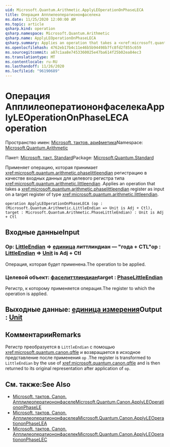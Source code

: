 ```yaml
---
uid: Microsoft.Quantum.Arithmetic.ApplyLEOperationOnPhaseLECA
title: Операция Апплилеоператиононфаселека
ms.date: 11/25/2020 12:00:00 AM
ms.topic: article
qsharp.kind: operation
qsharp.namespace: Microsoft.Quantum.Arithmetic
qsharp.name: ApplyLEOperationOnPhaseLECA
qsharp.summary: Applies an operation that takes a <xref:microsoft.quantum.arithmetic.phaselittleendian> register as input on a target register of type <xref:microsoft.quantum.arithmetic.littleendian>.
ms.openlocfilehash: 4762eb17b4c11e46b5b94498b7fc8fd2f855c659
ms.sourcegitcommit: a87c1aa8e7453360025e47ba614f25b02ea84ec3
ms.translationtype: MT
ms.contentlocale: ru-RU
ms.lasthandoff: 11/26/2020
ms.locfileid: "96190689"
---
```

# <a name="applyleoperationonphaseleca-operation"></a><span data-ttu-id="e27e9-102">Операция Апплилеоператиононфаселека</span><span class="sxs-lookup"><span data-stu-id="e27e9-102">ApplyLEOperationOnPhaseLECA operation</span></span>

<span data-ttu-id="e27e9-103">Пространство имен: [Microsoft. тактов. арифметика](xref:Microsoft.Quantum.Arithmetic)</span><span class="sxs-lookup"><span data-stu-id="e27e9-103">Namespace: [Microsoft.Quantum.Arithmetic](xref:Microsoft.Quantum.Arithmetic)</span></span>

<span data-ttu-id="e27e9-104">Пакет: [Microsoft. такт. Standard](https://nuget.org/packages/Microsoft.Quantum.Standard)</span><span class="sxs-lookup"><span data-stu-id="e27e9-104">Package: [Microsoft.Quantum.Standard](https://nuget.org/packages/Microsoft.Quantum.Standard)</span></span>


<span data-ttu-id="e27e9-105">Применяет операцию, которая принимает <xref:microsoft.quantum.arithmetic.phaselittleendian> регистрацию в качестве входных данных для целевого регистра типа <xref:microsoft.quantum.arithmetic.littleendian> .</span><span class="sxs-lookup"><span data-stu-id="e27e9-105">Applies an operation that takes a <xref:microsoft.quantum.arithmetic.phaselittleendian> register as input on a target register of type <xref:microsoft.quantum.arithmetic.littleendian>.</span></span>

```qsharp
operation ApplyLEOperationOnPhaseLECA (op : (Microsoft.Quantum.Arithmetic.LittleEndian => Unit is Adj + Ctl), target : Microsoft.Quantum.Arithmetic.PhaseLittleEndian) : Unit is Adj + Ctl
```


## <a name="input"></a><span data-ttu-id="e27e9-106">Входные данные</span><span class="sxs-lookup"><span data-stu-id="e27e9-106">Input</span></span>

### <a name="op--littleendian--unit--is-adj--ctl"></a><span data-ttu-id="e27e9-107">Op: [LittleEndian](xref:Microsoft.Quantum.Arithmetic.LittleEndian) => [единица](xref:microsoft.quantum.lang-ref.unit) литтлиндиан — "года + CTL"</span><span class="sxs-lookup"><span data-stu-id="e27e9-107">op : [LittleEndian](xref:Microsoft.Quantum.Arithmetic.LittleEndian) => [Unit](xref:microsoft.quantum.lang-ref.unit)  is Adj + Ctl</span></span>

<span data-ttu-id="e27e9-108">Операция, которая будет применена.</span><span class="sxs-lookup"><span data-stu-id="e27e9-108">The operation to be applied.</span></span>


### <a name="target--phaselittleendian"></a><span data-ttu-id="e27e9-109">Целевой объект: [фаселиттлиндиан](xref:Microsoft.Quantum.Arithmetic.PhaseLittleEndian)</span><span class="sxs-lookup"><span data-stu-id="e27e9-109">target : [PhaseLittleEndian](xref:Microsoft.Quantum.Arithmetic.PhaseLittleEndian)</span></span>

<span data-ttu-id="e27e9-110">Регистр, к которому применяется операция.</span><span class="sxs-lookup"><span data-stu-id="e27e9-110">The register to which the operation is applied.</span></span>



## <a name="output--unit"></a><span data-ttu-id="e27e9-111">Выходные данные: [единица измерения](xref:microsoft.quantum.lang-ref.unit)</span><span class="sxs-lookup"><span data-stu-id="e27e9-111">Output : [Unit](xref:microsoft.quantum.lang-ref.unit)</span></span>



## <a name="remarks"></a><span data-ttu-id="e27e9-112">Комментарии</span><span class="sxs-lookup"><span data-stu-id="e27e9-112">Remarks</span></span>

<span data-ttu-id="e27e9-113">Регистр преобразуется в `LittleEndian` с помощью <xref:microsoft.quantum.canon.qftle> и возвращается в исходное представление после применения `op` .</span><span class="sxs-lookup"><span data-stu-id="e27e9-113">The register is transformed to `LittleEndian` by the use of <xref:microsoft.quantum.canon.qftle> and is then returned to its original representation after application of `op`.</span></span>

## <a name="see-also"></a><span data-ttu-id="e27e9-114">См. также:</span><span class="sxs-lookup"><span data-stu-id="e27e9-114">See Also</span></span>

- [<span data-ttu-id="e27e9-115">Microsoft. тактов. Canon. Апплилеоператиононфаселе</span><span class="sxs-lookup"><span data-stu-id="e27e9-115">Microsoft.Quantum.Canon.ApplyLEOperationonPhaseLE</span></span>](xref:Microsoft.Quantum.Canon.ApplyLEOperationonPhaseLE)
- [<span data-ttu-id="e27e9-116">Microsoft. тактов. Canon. Апплилеоператиононфаселеа</span><span class="sxs-lookup"><span data-stu-id="e27e9-116">Microsoft.Quantum.Canon.ApplyLEOperationonPhaseLEA</span></span>](xref:Microsoft.Quantum.Canon.ApplyLEOperationonPhaseLEA)
- [<span data-ttu-id="e27e9-117">Microsoft. тактов. Canon. Апплилеоператиононфаселек</span><span class="sxs-lookup"><span data-stu-id="e27e9-117">Microsoft.Quantum.Canon.ApplyLEOperationonPhaseLEC</span></span>](xref:Microsoft.Quantum.Canon.ApplyLEOperationonPhaseLEC)